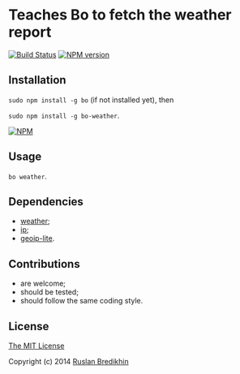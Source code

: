 # Teaches Bo to fetch the weather report

[![Build Status](https://travis-ci.org/bredikhin/bo-weather.png?branch=master)](https://travis-ci.org/bredikhin/bo-weather)
[![NPM version](https://badge.fury.io/js/bo-weather.png)](http://badge.fury.io/js/bo-weather)

## Installation

`sudo npm install -g bo` (if not installed yet), then

`sudo npm install -g bo-weather`.

[![NPM](https://nodei.co/npm/bo-weather.png)](https://nodei.co/npm/bo-weather/)

## Usage

`bo weather`.

## Dependencies

- [weather](https://www.npmjs.org/package/weather);
- [ip](https://www.npmjs.org/package/ip);
- [geoip-lite](https://www.npmjs.org/package/geoip-lite).

## Contributions

* are welcome;
* should be tested;
* should follow the same coding style.

## License

[The MIT License](http://opensource.org/licenses/MIT)

Copyright (c) 2014 [Ruslan Bredikhin](http://www.ruslanbredikhin.com/)
